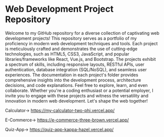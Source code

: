 # Web Development Project Repository

Welcome to my GitHub repository for a diverse collection of captivating web development projects! This repository serves as a portfolio of my proficiency in modern web development techniques and tools. Each project is meticulously crafted and demonstrates the use of cutting-edge technologies, such as HTML5, CSS3, JavaScript, and popular libraries/frameworks like React, Vue.js, and Bootstrap. The projects exhibit a spectrum of skills, including responsive layouts, RESTful APIs, user authentication, database integration (SQL/NoSQL), and seamless user experiences. The documentation in each project's folder provides comprehensive insights into the development process, architecture decisions, and code explanations. Feel free to explore, learn, and even collaborate. Whether you're a coding enthusiast or a potential employer, I invite you to engage with these projects and witness the versatility and innovation in modern web development. Let's shape the web together!

Calculator-> https://my-calculator-two-phi.vercel.app/

E-Commerce-> https://e-commerce-three-brown.vercel.app/

Quiz-App-> https://quiz-app-kappa-hazel.vercel.app/

